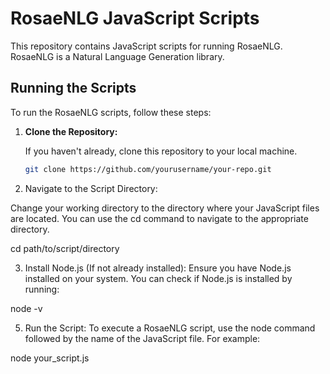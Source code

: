 # RosaeNLG JavaScript Scripts

This repository contains JavaScript scripts for running RosaeNLG. RosaeNLG is a Natural Language Generation library.

## Running the Scripts

To run the RosaeNLG scripts, follow these steps:

1. **Clone the Repository:**

   If you haven't already, clone this repository to your local machine.

   ```bash
   git clone https://github.com/yourusername/your-repo.git

2. Navigate to the Script Directory:

Change your working directory to the directory where your JavaScript files are located. You can use the cd command to navigate to the appropriate directory.

cd path/to/script/directory

3. Install Node.js (If not already installed):
Ensure you have Node.js installed on your system. You can check if Node.js is installed by running:

node -v

5. Run the Script:
To execute a RosaeNLG script, use the node command followed by the name of the JavaScript file. For example:

node your_script.js


